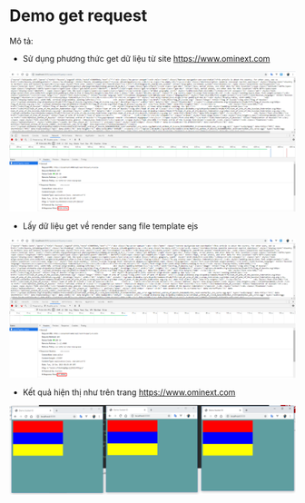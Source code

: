 # Demo get request 
Mô tả:
- Sử dụng phương thức get dữ liệu từ site https://www.ominext.com

![Screenshot](Screenshot_1.png)

- Lấy dữ liệu get về render sang file template ejs

![Screenshot](Screenshot_2.png)

- Kết quả hiện thị như trên trang https://www.ominext.com

![Screenshot](Screenshot_3.png)


